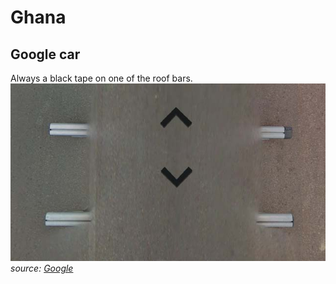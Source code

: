 # Ghana

## Google car

Always a black tape on one of the roof bars.  
![Ghana - Google car](src/gh001.jpg)
*source: [Google](https://earth.google.com/web)*
